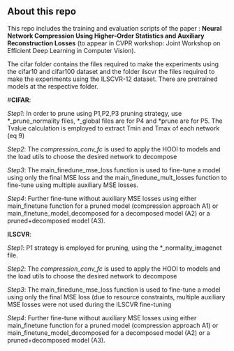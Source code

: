 ## About this repo


This repo includes the training and evaluation scripts of the paper : **Neural Network Compression Using Higher-Order Statistics and Auxiliary Reconstruction Losses** (to appear in CVPR workshop: Joint Workshop on Efficient Deep Learning in Computer Vision). 



The cifar folder contains the files required to make the experiments using the cifar10 and cifar100 dataset and the folder ilscvr the files required to make the experiments using the ILSCVR-12 dataset. There are pretrained models at the respective folder. 

#**CIFAR**: 

*Step1*: In order to prune using P1,P2,P3 pruning strategy, use *_prune_normality files, *_global files are for P4 and *prune are for P5. The Tvalue calculation is employed to extract Tmin and Tmax of each network (eq 9)

*Step2*: The *compression_conv_fc* is used to apply the HOOI to models and the load utils to choose the desired network to decompose

*Step3*: The main_finedune_mse_loss function is used to fine-tune a model using only the final MSE loss and the main_finedune_mult_losses function to fine-tune using multiple auxiliary MSE losses.

*Step4*: Further fine-tune without auxiliary MSE losses using either main_finetune function for a pruned model (compression approach A1) or main_finetune_model_decomposed for a decomposed model (A2) or a pruned+decomposed model (A3).

**ILSCVR**:

*Step1*: P1 strategy is employed for pruning, using the *_normality_imagenet file.

*Step2*: The *compression_conv_fc* is used to apply the HOOI to models and the load utils to choose the desired network to decompose

*Step3*: The main_finedune_mse_loss function is used to fine-tune a model using only the final MSE loss (due to resource constraints,  multiple auxiliary MSE losses were not used during the ILSCVR fine-tuning

*Step4*: Further fine-tune without auxiliary MSE losses using either main_finetune function for a pruned model (compression approach A1) or main_finetune_model_decomposed for a decomposed model (A2) or a pruned+decomposed model (A3).

